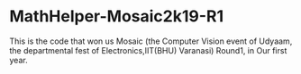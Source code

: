 # MathHelper-Mosaic2k19-R1

This is the code that won us Mosaic (the Computer Vision event of Udyaam, the departmental fest of Electronics,IIT(BHU) Varanasi) Round1, in Our first year.

